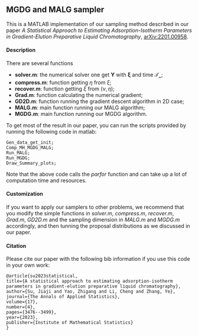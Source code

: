 ## MGDG and MALG sampler
This is a MATLAB implementation of our sampling method described in our paper *A Statistical Approach to Estimating Adsorption-Isotherm Parameters in Gradient-Elution Preparative Liquid Chromatography*, [arXiv:2201.00958](	arXiv:2201.00958).

#### Description
There are several functions
- **solver.m**: the numerical solver one get $\mathbf{Y}$ with $\mathbf{\xi}$ and time $\mathcal{T_n}$;
- **compress.m**: function getting $\eta$ from $\xi$;
- **recover.m**: function getting $\xi$ from $(\nu, \eta)$;
- **Grad.m**: function calculating the numerical gradient;
- **GD2D.m**: function running the gradient descent algorithm in 2D case;
- **MALG.m**: main function running our MALG algorithm;
- **MGDG.m**: main function running our MGDG algorithm.

To get most of the result in our paper, you can run the scripts provided by running the following code in matlab:

    Gen_data_get_init;
    Comp_MH_MGDG_MALG;
    Run_MALG;
    Run_MGDG;
    Draw_Summary_plots;

Note that the above code calls the *parfor* function and can take up a lot of computation time and resources.

#### Customization

If you want to apply our samplers to other problems, we recommend that you modify the simple functions in *solver.m*, *compress.m*, *recover.m*, *Grad.m*, *GD2D.m* and the sampling dimension in *MALG.m* and *MGDG.m* accordingly, and then tunning the proposal distributions as we discussed in our paper.

#### Citation
Please cite our paper with the following bib information if you use this code in your own work:

    @article{su2023statistical,
    title={A statistical approach to estimating adsorption-isotherm parameters in gradient-elution preparative liquid chromatography},
    author={Su, Jiaji and Yao, Zhigang and Li, Cheng and Zhang, Ye},
    journal={The Annals of Applied Statistics},
    volume={17},
    number={4},
    pages={3476--3499},
    year={2023},
    publisher={Institute of Mathematical Statistics}
    }